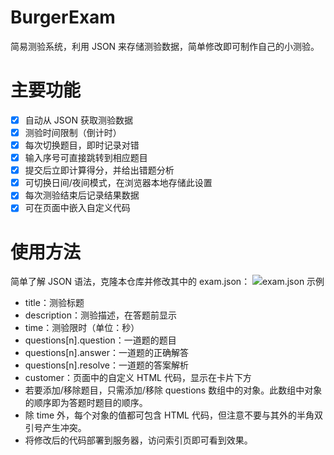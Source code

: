 # BurgerExam
简易测验系统，利用 JSON 来存储测验数据，简单修改即可制作自己的小测验。
# 主要功能
- [x] 自动从 JSON 获取测验数据
- [x] 测验时间限制（倒计时）
- [x] 每次切换题目，即时记录对错
- [x] 输入序号可直接跳转到相应题目
- [x] 提交后立即计算得分，并给出错题分析
- [x] 可切换日间/夜间模式，在浏览器本地存储此设置
- [x] 每次测验结束后记录结果数据
- [x] 可在页面中嵌入自定义代码
# 使用方法  
简单了解 JSON 语法，克隆本仓库并修改其中的 exam.json：
![exam.json 示例](https://bgexam.netlify.app/Screenshot_20230604_172110_bin.mt.plus.jpg)
- title：测验标题
- description：测验描述，在答题前显示
- time：测验限时（单位：秒）
- questions[n].question：一道题的题目
- questions[n].answer：一道题的正确解答
- questions[n].resolve：一道题的答案解析
- customer：页面中的自定义 HTML 代码，显示在卡片下方
- 若要添加/移除题目，只需添加/移除 questions 数组中的对象。此数组中对象的顺序即为答题时题目的顺序。
- 除 time 外，每个对象的值都可包含 HTML 代码，但注意不要与其外的半角双引号产生冲突。
- 将修改后的代码部署到服务器，访问索引页即可看到效果。